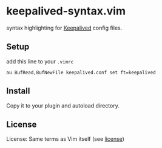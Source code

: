 # keepalived-syntax.vim

syntax highlighting for [Keepalived](http://www.keepalived.org/) config files.

## Setup

add this line to your `.vimrc`

    au BufRead,BufNewFile keepalived.conf set ft=keepalived

## Install

Copy it to your plugin and autoload directory.

## License

License: Same terms as Vim itself (see [license](http://vimdoc.sourceforge.net/htmldoc/uganda.html#license))
